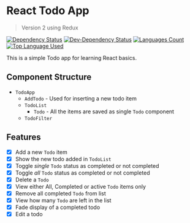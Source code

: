 # React Todo App

> Version 2 using Redux

[![Dependency Status](https://david-dm.org/palashmon/react-todo-v2/status.svg)](https://david-dm.org/palashmon/react-todo-v2)
[![Dev-Dependency Status](https://david-dm.org/palashmon/react-todo-v2/dev-status.svg)](https://david-dm.org/palashmon/react-todo-v2)
[![Languages Count](https://img.shields.io/github/languages/count/palashmon/react-todo-v2.svg)](https://github.com/palashmon/react-todo-v2/search?l=javascript)
[![Top Language Used](https://img.shields.io/github/languages/top/palashmon/react-todo-v2.svg)](https://github.com/palashmon/react-todo-v2/search?l=javascript)
&nbsp;

This is a simple Todo app for learning React basics.

## Component Structure

* `TodoApp`
  * `AddTodo` - Used for inserting a new todo item
  * `TodoList`
    * `Todo` - All the items are saved as single `Todo` component
  * `TodoFilter`

## Features

* [x] Add a new `Todo` item
* [x] Show the new todo added in `TodoList`
* [x] Toggle _single_ `Todo` status as completed or not completed
* [x] Toggle _all_ `Todo` status as completed or not completed
* [x] Delete a `Todo`
* [x] View either All, Completed or active `Todo` items only
* [x] Remove all completed `Todo` from list
* [x] View how many `Todo` are left in the list
* [x] Fade display of a completed todo
* [x] Edit a todo
